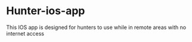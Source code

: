 # Hunter-ios-app
This IOS app is designed for hunters to use while in remote areas with no internet access
